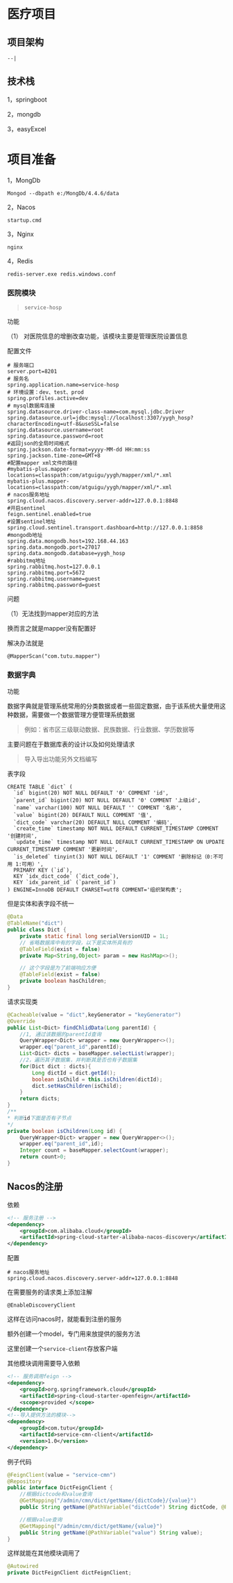 # 医疗项目

## 项目架构

```
--|
```



## 技术栈

1，springboot

2，mongdb

3，easyExcel

## 



# 项目准备

1，MongDb

```
Mongod --dbpath e:/MongDb/4.4.6/data
```

2，Nacos

```
startup.cmd
```

3，Nginx

```
nginx
```

4，Redis

```
redis-server.exe redis.windows.conf
```





### 医院模块

> `service-hosp`

功能

（1） 对医院信息的增删改查功能，该模块主要是管理医院设置信息

配置文件

```properties
# 服务端口
server.port=8201
# 服务名
spring.application.name=service-hosp
# 环境设置：dev、test、prod
spring.profiles.active=dev
# mysql数据库连接
spring.datasource.driver-class-name=com.mysql.jdbc.Driver
spring.datasource.url=jdbc:mysql://localhost:3307/yygh_hosp?characterEncoding=utf-8&useSSL=false
spring.datasource.username=root
spring.datasource.password=root
#返回json的全局时间格式
spring.jackson.date-format=yyyy-MM-dd HH:mm:ss
spring.jackson.time-zone=GMT+8
#配置mapper xml文件的路径
#mybatis-plus.mapper-locations=classpath:com/atguigu/yygh/mapper/xml/*.xml
mybatis-plus.mapper-locations=classpath:com/atguigu/yygh/mapper/xml/*.xml
# nacos服务地址
spring.cloud.nacos.discovery.server-addr=127.0.0.1:8848
#开启sentinel
feign.sentinel.enabled=true
#设置sentinel地址
spring.cloud.sentinel.transport.dashboard=http://127.0.0.1:8858
#mongodb地址
spring.data.mongodb.host=192.168.44.163
spring.data.mongodb.port=27017
spring.data.mongodb.database=yygh_hosp
#rabbitmq地址
spring.rabbitmq.host=127.0.0.1
spring.rabbitmq.port=5672
spring.rabbitmq.username=guest
spring.rabbitmq.password=guest
```

问题

（1）无法找到mapper对应的方法

换而言之就是mapper没有配置好

解决办法就是

```
@MapperScan("com.tutu.mapper")
```



### 数据字典

功能

数据字典就是管理系统常用的分类数据或者一些固定数据，由于该系统大量使用这种数据，需要做一个数据管理方便管理系统数据

> 例如：省市区三级联动数据、民族数据、行业数据、学历数据等



主要问题在于数据库表的设计以及如何处理请求

> 导入导出功能另外文档编写



表字段

```
CREATE TABLE `dict` (
  `id` bigint(20) NOT NULL DEFAULT '0' COMMENT 'id',
  `parent_id` bigint(20) NOT NULL DEFAULT '0' COMMENT '上级id',
  `name` varchar(100) NOT NULL DEFAULT '' COMMENT '名称',
  `value` bigint(20) DEFAULT NULL COMMENT '值',
  `dict_code` varchar(20) DEFAULT NULL COMMENT '编码',
  `create_time` timestamp NOT NULL DEFAULT CURRENT_TIMESTAMP COMMENT '创建时间',
  `update_time` timestamp NOT NULL DEFAULT CURRENT_TIMESTAMP ON UPDATE CURRENT_TIMESTAMP COMMENT '更新时间',
  `is_deleted` tinyint(3) NOT NULL DEFAULT '1' COMMENT '删除标记（0:不可用 1:可用）',
  PRIMARY KEY (`id`),
  KEY `idx_dict_code` (`dict_code`),
  KEY `idx_parent_id` (`parent_id`)
) ENGINE=InnoDB DEFAULT CHARSET=utf8 COMMENT='组织架构表';
```

但是实体和表字段不统一

```java
@Data
@TableName("dict")
public class Dict {
    private static final long serialVersionUID = 1L;
    // 省略数据库中有的字段，以下是实体所具有的
    @TableField(exist = false)
    private Map<String,Object> param = new HashMap<>();

    // 这个字段是为了前端响应方便
    @TableField(exist = false)
    private boolean hasChildren;
}
```

请求实现类

```java
@Cacheable(value = "dict",keyGenerator = "keyGenerator")
@Override
public List<Dict> findChlidData(Long parentId) {
	//1, 通过该数据的parentId查询
    QueryWrapper<Dict> wrapper = new QueryWrapper<>();
    wrapper.eq("parent_id",parentId);
    List<Dict> dicts = baseMapper.selectList(wrapper);
    //2，遍历其子数据集，并判断其是否也有子数据集
    for(Dict dict : dicts){
        Long dictId = dict.getId();
        boolean isChild = this.isChildren(dictId);
        dict.setHasChildren(isChild);
    }
    return dicts;
}
/**
* 判断id下面是否有子节点
*/
private boolean isChildren(Long id) {
    QueryWrapper<Dict> wrapper = new QueryWrapper<>();
    wrapper.eq("parent_id",id);
    Integer count = baseMapper.selectCount(wrapper);
    return count>0;
}
```



## Nacos的注册

依赖

```xml
<!-- 服务注册 -->
<dependency>
    <groupId>com.alibaba.cloud</groupId>
    <artifactId>spring-cloud-starter-alibaba-nacos-discovery</artifactId>
</dependency>
```

配置

```properties
# nacos服务地址
spring.cloud.nacos.discovery.server-addr=127.0.0.1:8848
```

在需要服务的请求类上添加注解

```
@EnableDiscoveryClient
```

这样在访问nacos时，就能看到注册的服务

额外创建一个model，专门用来放提供的服务方法

这里创建一个`service-client`存放客户端

其他模块调用需要导入依赖

```xml
<!-- 服务调用feign -->
<dependency>
    <groupId>org.springframework.cloud</groupId>
    <artifactId>spring-cloud-starter-openfeign</artifactId>
    <scope>provided </scope>
</dependency>
<!--导入提供方法的模块-->
<dependency>
    <groupId>com.tutu</groupId>
    <artifactId>service-cmn-client</artifactId>
    <version>1.0</version>
</dependency>
```

例子代码

```java
@FeignClient(value = "service-cmn")
@Repository
public interface DictFeignClient {
    //根据dictcode和value查询
    @GetMapping("/admin/cmn/dict/getName/{dictCode}/{value}")
    public String getName(@PathVariable("dictCode") String dictCode, @PathVariable("value") String value);

    //根据value查询
    @GetMapping("/admin/cmn/dict/getName/{value}")
    public String getName(@PathVariable("value") String value);
}
```

这样就能在其他模块调用了

```java
@Autowired
private DictFeignClient dictFeignClient;
```

​		